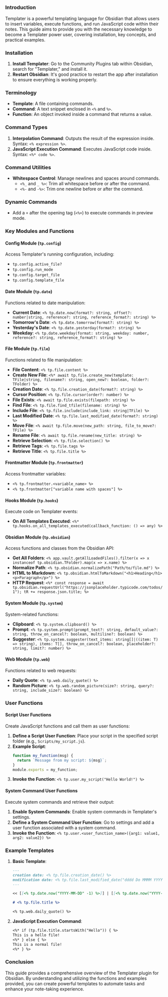 ## 

### Introduction

Templater is a powerful templating language for Obsidian that allows users to insert variables, execute functions, and run JavaScript code within their notes. This guide aims to provide you with the necessary knowledge to become a Templater power user, covering installation, key concepts, and practical examples.

### Installation

1. **Install Templater**: Go to the Community Plugins tab within Obsidian, search for "Templater," and install it.
2. **Restart Obsidian**: It's good practice to restart the app after installation to ensure everything is working properly.

### Terminology

- **Template**: A file containing commands.
- **Command**: A text snippet enclosed in `<%` and `%>`.
- **Function**: An object invoked inside a command that returns a value.

### Command Types

1. **Interpolation Command**: Outputs the result of the expression inside. Syntax: `<% expression %>`.
2. **JavaScript Execution Command**: Executes JavaScript code inside. Syntax: `<%* code %>`.

### Command Utilities

- **Whitespace Control**: Manage newlines and spaces around commands.
  - `<%_` and `_ %>`: Trim all whitespace before or after the command.
  - `<%-` and `-%>`: Trim one newline before or after the command.

### Dynamic Commands

- Add a `+` after the opening tag (`<%+`) to execute commands in preview mode.

### Key Modules and Functions

#### Config Module (`tp.config`)

Access Templater's running configuration, including:
- `tp.config.active_file?`
- `tp.config.run_mode`
- `tp.config.target_file`
- `tp.config.template_file`

#### Date Module (`tp.date`)

Functions related to date manipulation:
- **Current Date**: `<% tp.date.now(format?: string, offset?: number|string, reference?: string, reference_format?: string) %>`
- **Tomorrow's Date**: `<% tp.date.tomorrow(format?: string) %>`
- **Yesterday's Date**: `<% tp.date.yesterday(format?: string) %>`
- **Weekday**: `<% tp.date.weekday(format: string, weekday: number, reference?: string, reference_format?: string) %>`

#### File Module (`tp.file`)

Functions related to file manipulation:
- **File Content**: `<% tp.file.content %>`
- **Create New File**: `<%* await tp.file.create_new(template: TFile|string, filename?: string, open_new?: boolean, folder?: TFolder) %>`
- **Creation Date**: `<% tp.file.creation_date(format?: string) %>`
- **Cursor Position**: `<% tp.file.cursor(order?: number) %>`
- **File Exists**: `<% await tp.file.exists(filepath: string) %>`
- **Find File**: `<% tp.file.find_tfile(filename: string) %>`
- **Include File**: `<% tp.file.include(include_link: string|TFile) %>`
- **Last Modified Date**: `<% tp.file.last_modified_date(format?: string) %>`
- **Move File**: `<% await tp.file.move(new_path: string, file_to_move?: TFile) %>`
- **Rename File**: `<% await tp.file.rename(new_title: string) %>`
- **Retrieve Selection**: `<% tp.file.selection() %>`
- **Retrieve Tags**: `<% tp.file.tags %>`
- **Retrieve Title**: `<% tp.file.title %>`

#### Frontmatter Module (`tp.frontmatter`)

Access frontmatter variables:
- `<% tp.frontmatter.<variable_name> %>`
- `<% tp.frontmatter["variable name with spaces"] %>`

#### Hooks Module (`tp.hooks`)

Execute code on Templater events:
- **On All Templates Executed**: `<%* tp.hooks.on_all_templates_executed(callback_function: () => any) %>`

#### Obsidian Module (`tp.obsidian`)

Access functions and classes from the Obsidian API:
- **Get All Folders**: `<% app.vault.getAllLoadedFiles().filter(x => x instanceof tp.obsidian.TFolder).map(x => x.name) %>`
- **Normalize Path**: `<% tp.obsidian.normalizePath("Path/to/file.md") %>`
- **HTML to Markdown**: `<% tp.obsidian.htmlToMarkdown("<h1>Heading</h1><p>Paragraph</p>") %>`
- **HTTP Request**: `<%* const response = await tp.obsidian.requestUrl("https://jsonplaceholder.typicode.com/todos/1"); tR += response.json.title; %>`

#### System Module (`tp.system`)

System-related functions:
- **Clipboard**: `<% tp.system.clipboard() %>`
- **Prompt**: `<% tp.system.prompt(prompt_text?: string, default_value?: string, throw_on_cancel?: boolean, multiline?: boolean) %>`
- **Suggester**: `<% tp.system.suggester(text_items: string[]|((item: T) => string), items: T[], throw_on_cancel?: boolean, placeholder?: string, limit?: number) %>`

#### Web Module (`tp.web`)

Functions related to web requests:
- **Daily Quote**: `<% tp.web.daily_quote() %>`
- **Random Picture**: `<% tp.web.random_picture(size?: string, query?: string, include_size?: boolean) %>`

### User Functions

#### Script User Functions

Create JavaScript functions and call them as user functions:
1. **Define a Script User Function**: Place your script in the specified script folder (e.g., `Scripts/my_script.js`).
2. **Example Script**:
   ```javascript
   function my_function(msg) {
     return `Message from my script: ${msg}`;
   }
   module.exports = my_function;
   ```
3. **Invoke the Function**: `<% tp.user.my_script("Hello World!") %>`

#### System Command User Functions

Execute system commands and retrieve their output:
1. **Enable System Commands**: Enable system commands in Templater's settings.
2. **Define a System Command User Function**: Go to settings and add a user function associated with a system command.
3. **Invoke the Function**: `<% tp.user.<user_function_name>({arg1: value1, arg2: value2}) %>`

### Example Templates

1. **Basic Template**:
   ```markdown
   ---
   creation date: <% tp.file.creation_date() %>
   modification date: <% tp.file.last_modified_date("dddd Do MMMM YYYY HH:mm:ss") %>
   ---

   << [[<% tp.date.now("YYYY-MM-DD" -1) %>]] | [[<% tp.date.now("YYYY-MM-DD" 1) %>]] >>

   # <% tp.file.title %>

   <% tp.web.daily_quote() %>
   ```

2. **JavaScript Execution Command**:
   ```markdown
   <%* if (tp.file.title.startsWith("Hello")) { %>
   This is a hello file!
   <%* } else { %>
   This is a normal file!
   <%* } %>
   ```

### Conclusion

This guide provides a comprehensive overview of the Templater plugin for Obsidian. By understanding and utilizing the functions and examples provided, you can create powerful templates to automate tasks and enhance your note-taking experience.